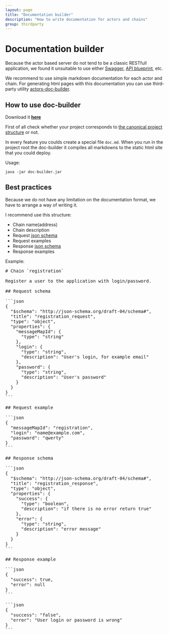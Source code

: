 ```yaml
---
layout: page
title: "Documentation builder"
description: "How to write documentation for actors and chains"
group: thirdparty
---
```


# Documentation builder

Because the actor based server do not tend to be a classic RESTfull application, we found it unsuitable to use either [Swagger](https://swagger.io/), [API blueprint](https://apiblueprint.org/), etc.

We recommend to use simple markdown documentation for each actor and chain. For generating html pages with this documentation you can use third-party utility [actors-doc-builder](https://github.com/7bits/doc_builder).

## How to use doc-builder

Download it **[here](https://github.com/7bits/doc_builder/releases)**

First of all check whether your project corresponds to [the canonical project structure](../quickstart/project_structure.md) or not.

In every feature you coulds create a special file `doc.md`. When you run in the project root the doc-builder it compiles all markdowns to the static html site that you could deploy.

Usage:

```console
java -jar doc-builder.jar
```

## Best practices

Because we do not have any limitation on the documentation format, we have to arrange a way of writing it.

I recommend use this structure:

- Chain name(address)
- Chain description
- Request [json schema](http://json-schema.org/)
- Request examples
- Response [json schema](http://json-schema.org/)
- Response examples

Example:

<pre>
# Chain `registration`

Register a user to the application with login/password.

## Request schema

```json
{
  "$schema": "http://json-schema.org/draft-04/schema#",
  "title": "registration_request",
  "type": "object",
  "properties": {
    "messageMapId": {
      "type": "string"
    },
    "login": {
      "type": "string",
      "description": "User's login, for example email"
    },
    "password": {
      "type": "string",
      "description": "User's password"
    }
  }
}
```

## Request example

```json
{
  "messageMapId": "registration",
  "login": "name@example.com",
  "password": "qwerty"
}
```

## Response schema

```json
{
  "$schema": "http://json-schema.org/draft-04/schema#",
  "title": "registration_response",
  "type": "object",
  "properties": {
    "success": {
      "type": "boolean",
      "description": "if there is no error return true"
    },
    "error": {
      "type": "string",
      "description": "error message"
    }
  }
}
```

## Response example

```json
{
  "success": true,
  "error": null
}
```

```json
{
  "success": "false",
  "error": "User login or password is wrong"
}
```

</pre>
